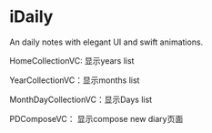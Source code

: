 # iDaily
An daily notes with elegant UI and swift animations.



HomeCollectionVC: 显示years list

YearCollectionVC：显示months list

MonthDayCollectionVC：显示Days list

PDComposeVC： 显示compose new diary页面

